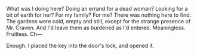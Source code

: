 What was I doing here? Doing an errand for a dead woman? Looking for a bit of earth for her? For my family? For me? There was nothing here to find. The gardens were cold, empty and still, except for the strange presence of Mr. Craven. And I'd leave them as burdened as I'd entered. Meaningless. Fruitless. Ch—

Enough. I placed the key into the door's lock, and opened it. 